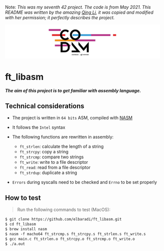 Note: _This was my seventh 42 project. The code is from May 2021. This README was written by the amazing [Qing Li](https://github.com/qingqingqingli), it was copied and modified with her permission; it perfectly describes the project._

[![Logo](https://github.com/qingqingqingli/readme_images/blob/master/codam_logo_1.png)](https://github.com/elbaradi/ft_libasm)

# ft_libasm

***The aim of this project is to get familiar with assembly language.***

## Technical considerations

- The project is written in `64 bits` ASM, compiled with [NASM](https://www.nasm.us/)

- It follows the `Intel` syntax

- The following functions are rewritten in assembly:
	- `ft_strlen`: calculate the length of a string
	- `ft_strcpy`: copy a string
	- `ft_strcmp`: compare two strings
	- `ft_write`: write to a file descriptor
	- `ft_read`: read from a file descriptor
	- `ft_strdup`: duplicate a string

- `Errors` during syscalls need to be checked and `Errno` to be set properly


## How to test


> Run the following commands to test (MacOS):

```shell
$ git clone https://github.com/elbaradi/ft_libasm.git
$ cd ft_libasm
$ brew install nasm
$ nasm -f macho64 ft_strcmp.s ft_strcpy.s ft_strlen.s ft_write.s
$ gcc main.c ft_strlen.o ft_strcpy.o ft_strcmp.o ft_write.o
$ ./a.out
```
